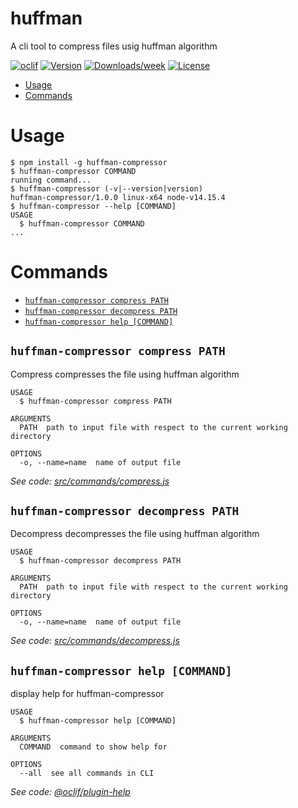 huffman
=======

A cli tool to compress files usig huffman algorithm 

[![oclif](https://img.shields.io/badge/cli-oclif-brightgreen.svg)](https://oclif.io)
[![Version](https://img.shields.io/npm/v/huffman.svg)](https://npmjs.org/package/huffman)
[![Downloads/week](https://img.shields.io/npm/dw/huffman.svg)](https://npmjs.org/package/huffman)
[![License](https://img.shields.io/npm/l/huffman.svg)](https://github.com/adityameharia/huffmanCompression/blob/master/package.json)

<!-- toc -->
* [Usage](#usage)
* [Commands](#commands)
<!-- tocstop -->
# Usage
<!-- usage -->
```sh-session
$ npm install -g huffman-compressor
$ huffman-compressor COMMAND
running command...
$ huffman-compressor (-v|--version|version)
huffman-compressor/1.0.0 linux-x64 node-v14.15.4
$ huffman-compressor --help [COMMAND]
USAGE
  $ huffman-compressor COMMAND
...
```
<!-- usagestop -->
# Commands
<!-- commands -->
* [`huffman-compressor compress PATH`](#huffman-compressor-compress-path)
* [`huffman-compressor decompress PATH`](#huffman-compressor-decompress-path)
* [`huffman-compressor help [COMMAND]`](#huffman-compressor-help-command)

## `huffman-compressor compress PATH`

Compress compresses the file using huffman algorithm

```
USAGE
  $ huffman-compressor compress PATH

ARGUMENTS
  PATH  path to input file with respect to the current working directory

OPTIONS
  -o, --name=name  name of output file
```

_See code: [src/commands/compress.js](https://github.com/adityameharia/huffmanCompression/blob/v1.0.0/src/commands/compress.js)_

## `huffman-compressor decompress PATH`

Decompress decompresses the file using huffman algorithm

```
USAGE
  $ huffman-compressor decompress PATH

ARGUMENTS
  PATH  path to input file with respect to the current working directory

OPTIONS
  -o, --name=name  name of output file
```

_See code: [src/commands/decompress.js](https://github.com/adityameharia/huffmanCompression/blob/v1.0.0/src/commands/decompress.js)_

## `huffman-compressor help [COMMAND]`

display help for huffman-compressor

```
USAGE
  $ huffman-compressor help [COMMAND]

ARGUMENTS
  COMMAND  command to show help for

OPTIONS
  --all  see all commands in CLI
```

_See code: [@oclif/plugin-help](https://github.com/oclif/plugin-help/blob/v3.2.2/src/commands/help.ts)_
<!-- commandsstop -->
